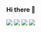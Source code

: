 ### Hi there 👋

<!--
**kal501/kal501** is a ✨ _special_ ✨ repository because its `README.md` (this file) appears on your GitHub profile.

Here are some ideas to get you started:

- 🔭 I’m currently working on ...
- 🌱 I’m currently learning ...
- 👯 I’m looking to collaborate on ...
- 🤔 I’m looking for help with ...
- 💬 Ask me about ...
- 📫 How to reach me: ...
- 😄 Pronouns: ...
- ⚡ Fun fact: ...
-->
<img src="https://img.shields.io/badge/Linux-black?style=for-the-badge&logo=Linux&logoColor=FCC624"/>
<img src="https://img.shields.io/badge/Kali%20Linux-black?style=for-the-badge&logo=Kali%20Linux&logoColor=557C94"/>
<img src="https://img.shields.io/badge/Python-black?style=for-the-badge&logo=Python&logoColor=3776AB"/>
<img src="https://img.shields.io/badge/Wireshark-black?style=for-the-badge&logo=Wireshark&logoColor=1679A7"/>
